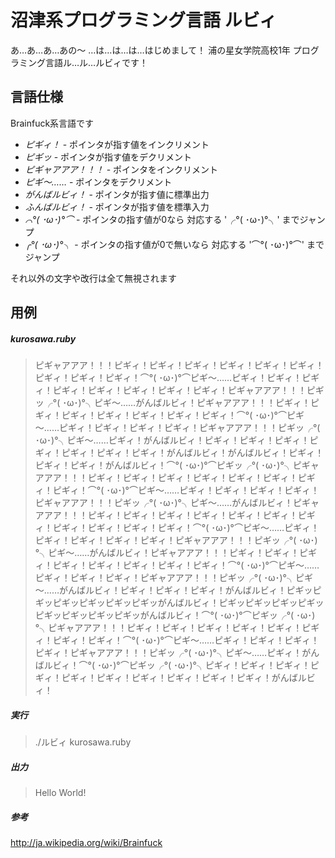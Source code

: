 沼津系プログラミング言語 ルビィ
====

あ…あ…あ…あの～
…は…は…は…はじめまして！
浦の星女学院高校1年
プログラミング言語ル…ル…ルビィです！

言語仕様
----

Brainfuck系言語です

- *ピギィ！* - ポインタが指す値をインクリメント
- *ピギッ* - ポインタが指す値をデクリメント
- *ピギャアアア！！！* - ポインタをインクリメント
- *ピギ～……* - ポインタをデクリメント
- *がんばルビィ！* - ポインタが指す値に標準出力
- *ふんばルビィ！* - ポインタが指す値を標準入力
- *⌒°( ･ω･)°⌒* - ポインタの指す値が0なら 対応する '╭°( ･ω･)°╮' までジャンプ
- *╭°( ･ω･)°╮* - ポインタの指す値が0で無いなら 対応する '⌒°( ･ω･)°⌒' までジャンプ

それ以外の文字や改行は全て無視されます

用例
----

##### kurosawa.ruby

> ピギャアアア！！！ピギィ！ピギィ！ピギィ！ピギィ！ピギィ！ピギィ！ピギィ！ピギィ！ピギィ！⌒°( ･ω･)°⌒ピギ～……ピギィ！ピギィ！ピギィ！ピギィ！ピギィ！ピギィ！ピギィ！ピギィ！ピギャアアア！！！ピギッ╭°( ･ω･)°╮ピギ～……がんばルビィ！ピギャアアア！！！ピギィ！ピギィ！ピギィ！ピギィ！ピギィ！ピギィ！ピギィ！⌒°( ･ω･)°⌒ピギ～……ピギィ！ピギィ！ピギィ！ピギィ！ピギャアアア！！！ピギッ╭°( ･ω･)°╮ピギ～……ピギィ！がんばルビィ！ピギィ！ピギィ！ピギィ！ピギィ！ピギィ！ピギィ！ピギィ！がんばルビィ！がんばルビィ！ピギィ！ピギィ！ピギィ！がんばルビィ！⌒°( ･ω･)°⌒ピギッ╭°( ･ω･)°╮ピギャアアア！！！ピギィ！ピギィ！ピギィ！ピギィ！ピギィ！ピギィ！ピギィ！ピギィ！⌒°( ･ω･)°⌒ピギ～……ピギィ！ピギィ！ピギィ！ピギィ！ピギャアアア！！！ピギッ╭°( ･ω･)°╮ピギ～……がんばルビィ！ピギャアアア！！！ピギィ！ピギィ！ピギィ！ピギィ！ピギィ！ピギィ！ピギィ！ピギィ！ピギィ！ピギィ！ピギィ！⌒°( ･ω･)°⌒ピギ～……ピギィ！ピギィ！ピギィ！ピギィ！ピギィ！ピギャアアア！！！ピギッ╭°( ･ω･)°╮ピギ～……がんばルビィ！ピギャアアア！！！ピギィ！ピギィ！ピギィ！ピギィ！ピギィ！ピギィ！ピギィ！ピギィ！⌒°( ･ω･)°⌒ピギ～……ピギィ！ピギィ！ピギィ！ピギャアアア！！！ピギッ╭°( ･ω･)°╮ピギ～……がんばルビィ！ピギィ！ピギィ！ピギィ！がんばルビィ！ピギッピギッピギッピギッピギッピギッがんばルビィ！ピギッピギッピギッピギッピギッピギッピギッピギッがんばルビィ！⌒°( ･ω･)°⌒ピギッ╭°( ･ω･)°╮ピギャアアア！！！ピギィ！ピギィ！ピギィ！ピギィ！ピギィ！ピギィ！ピギィ！ピギィ！⌒°( ･ω･)°⌒ピギ～……ピギィ！ピギィ！ピギィ！ピギィ！ピギャアアア！！！ピギッ╭°( ･ω･)°╮ピギ～……ピギィ！がんばルビィ！⌒°( ･ω･)°⌒ピギッ╭°( ･ω･)°╮ピギィ！ピギィ！ピギィ！ピギィ！ピギィ！ピギィ！ピギィ！ピギィ！ピギィ！ピギィ！がんばルビィ！

##### 実行
> ./ルビィ kurosawa.ruby

##### 出力

> Hello World!

##### 参考

http://ja.wikipedia.org/wiki/Brainfuck

